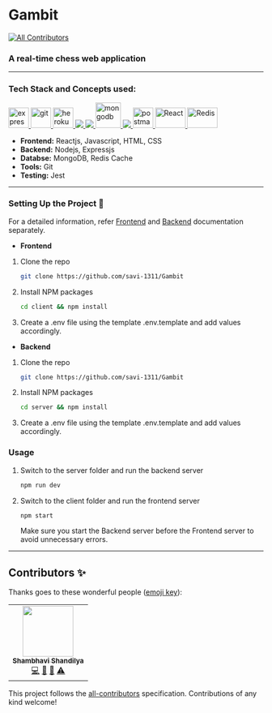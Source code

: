 # Gambit
<!-- ALL-CONTRIBUTORS-BADGE:START - Do not remove or modify this section -->
[![All Contributors](https://img.shields.io/badge/all_contributors-1-orange.svg?style=flat-square)](#contributors-)
<!-- ALL-CONTRIBUTORS-BADGE:END -->
### A real-time chess web application
***
### Tech Stack and Concepts used:

<p align="left"> <a href="https://expressjs.com" target="_blank"> <img src="https://www.vectorlogo.zone/logos/expressjs/expressjs-ar21.svg" alt="express" height="40"/> </a> <a href="https://git-scm.com/" target="_blank"> <img src="https://www.vectorlogo.zone/logos/git-scm/git-scm-icon.svg" alt="git" width="40" height="40"/> </a> <a href="https://heroku.com" target="_blank"> <img src="https://www.vectorlogo.zone/logos/heroku/heroku-icon.svg" alt="heroku" width="40" height="40"/> </a> <a href="https://www.w3.org/html/" target="_blank"> <img src="https://img.icons8.com/color/48/000000/html-5.png"/> </a> <a href="https://developer.mozilla.org/en-US/docs/Web/JavaScript" target="_blank"> <img src="https://img.icons8.com/color/48/000000/javascript.png"/> </a> <a href="https://www.mongodb.com/" target="_blank"> <img src="https://www.vectorlogo.zone/logos/mongodb/mongodb-icon.svg" alt="mongodb" width="50" height="50"/> </a> <a href="https://nodejs.org" target="_blank"> <img src="https://img.icons8.com/color/48/000000/nodejs.png"/> </a> <a href="https://postman.com" target="_blank"> <img src="https://www.vectorlogo.zone/logos/getpostman/getpostman-icon.svg" alt="postman" width="40" height="40"/> </a> <a href="https://reactjs.org/" target="_blank"> <img src="https://upload.wikimedia.org/wikipedia/commons/thumb/a/a7/React-icon.svg/1280px-React-icon.svg.png" alt="React" width="60" height="40"/> </a><img src="https://avatars.githubusercontent.com/u/1529926?s=200&v=4" alt="Redis" width="60" height="40"/> </a>
<br>

* __Frontend:__ Reactjs, Javascript, HTML, CSS
* __Backend:__ Nodejs, Expressjs
* __Databse:__ MongoDB, Redis Cache
* __Tools:__ Git
* __Testing:__ Jest

***

### Setting Up the Project 🔧

For a detailed information, refer [Frontend](https://github.com/savi-1311/Gambit/tree/master/client) and [Backend](https://github.com/savi-1311/Gambit/tree/master/server) documentation separately.

* __Frontend__

1. Clone the repo

   ```sh
   git clone https://github.com/savi-1311/Gambit
   ```
2. Install NPM packages

   ```sh
   cd client && npm install
   ```
3. Create a .env file using the template .env.template and add values accordingly.

* __Backend__

1. Clone the repo

   ```sh
   git clone https://github.com/savi-1311/Gambit
   ```
2. Install NPM packages

   ```sh
   cd server && npm install
   ```
3. Create a .env file using the template .env.template and add values accordingly.
   
### Usage

1.  Switch to the server folder and run the backend server

    ```sh 
    npm run dev
    ```
    
2.  Switch to the client folder and run the frontend server

    ```sh 
    npm start 
    ```
    
    Make sure you start the Backend server before the Frontend server to avoid unnecessary errors.
***

## Contributors ✨

Thanks goes to these wonderful people ([emoji key](https://allcontributors.org/docs/en/emoji-key)):

<!-- ALL-CONTRIBUTORS-LIST:START - Do not remove or modify this section -->
<!-- prettier-ignore-start -->
<!-- markdownlint-disable -->
<table>
  <tr>
    <td align="center"><a href="https://github.com/savi-1311"><img src="https://avatars.githubusercontent.com/u/56017960?v=4?s=100" width="100px;" alt=""/><br /><sub><b>Shambhavi Shandilya</b></sub></a><br /><a href="https://github.com/savi-1311/Gambit/commits?author=savi-1311" title="Code">💻</a> <a href="https://github.com/savi-1311/Gambit/commits?author=savi-1311" title="Documentation">📖</a> <a href="https://github.com/savi-1311/Gambit/pulls?q=is%3Apr+reviewed-by%3Asavi-1311" title="Reviewed Pull Requests">👀</a> <a href="https://github.com/savi-1311/Gambit/commits?author=savi-1311" title="Tests">⚠️</a></td>
  </tr>
</table>

<!-- markdownlint-restore -->
<!-- prettier-ignore-end -->

<!-- ALL-CONTRIBUTORS-LIST:END -->

This project follows the [all-contributors](https://github.com/all-contributors/all-contributors) specification. Contributions of any kind welcome!
